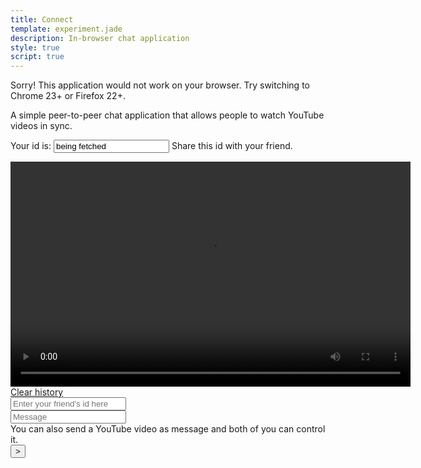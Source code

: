 ```yaml
---
title: Connect
template: experiment.jade
description: In-browser chat application
style: true
script: true
---
```


<div class="incompatible">Sorry! This application would not work on your browser. Try switching to Chrome 23+ or Firefox 22+.</div>

A simple peer-to-peer chat application that allows people to watch YouTube videos in sync.

<link rel="stylesheet" href="/css/mediaelementplayer.min.css"/>
<script src="http://cdn.peerjs.com/0.3/peer.js"></script>
<script src="/js/mediaelement-and-player.min.js"></script>
<div class="login">
    <form>
        <label>Your id is: </label>
        <input id="username" type="text" value="being fetched">
        <label>Share this id with your friend.</label>
    </form>
</div>

<div class="video-box" id="video">
    <video width="640" height="360" id="player" preload="none">
        <source type="video/youtube" src="http://www.youtube.com/watch?v=Wch3gJG2GJ4" />
    </video>
</div>

<div id="chats">
</div>
<a href="javascript:void(0);" id="clearChats">Clear history</a>

<div class="row">
    <div class="3u">
        <input type="text" name="peername" id="peername" placeholder="Enter your friend's id here">
    </div>
    <div class="8u">
        <input type="text" name="msg" id="msg" placeholder="Message">
    </div>
    <label>You can also send a YouTube video as message and both of you can control it.</label>
    <div class="1u">
        <input type="submit" id="send" value="&gt;">
    </div>
</div>